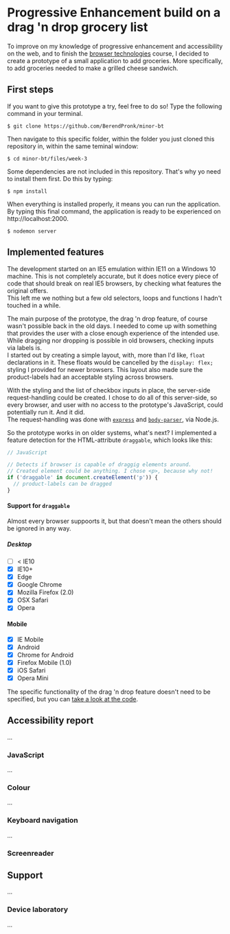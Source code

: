 # Progressive Enhancement build on a drag 'n drop grocery list
To improve on my knowledge of progressive enhancement and accessibility on the web, and to finish the [browser technologies](https://github.com/BerendPronk/minor-bt) course, I decided to create a prototype of a small application to add groceries. More specifically, to add groceries needed to make a grilled cheese sandwich.

## First steps
If you want to give this prototype a try, feel free to do so! Type the following command in your terminal.

```shell
$ git clone https://github.com/BerendPronk/minor-bt
```

Then navigate to this specific folder, within the folder you just cloned this repository in, within the same teminal window:

```shell
$ cd minor-bt/files/week-3
```

Some dependencies are not included in this repository. That's why yo need to install them first. Do this by typing:

```shell
$ npm install
```

When everything is installed properly, it means you can run the application. By typing this final command, the application is ready to be experienced on http://localhost:2000.

```shell
$ nodemon server
```

## Implemented features
The development started on an IE5 emulation within IE11 on a Windows 10 machine. This is not completely accurate, but it does notice every piece of code that should break on real IE5 browsers, by checking what features the original offers.  
This left me we nothing but a few old selectors, loops and functions I hadn't touched in a while.

The main purpose of the prototype, the drag 'n drop feature, of course wasn't possible back in the old days. I needed to come up with something that provides the user with a close enough experience of the intended use. While dragging nor dropping is possible in old browsers, checking inputs via labels is.  
I started out by creating a simple layout, with, more than I'd like, `float` declarations in it. These floats would be cancelled by the `display: flex;` styling I provided for newer browsers. This layout also made sure the product-labels had an acceptable styling across browsers.

With the styling and the list of checkbox inputs in place, the server-side request-handling could be created. I chose to do all of this server-side, so every browser, and user with no access to the prototype's JavaScript, could potentially run it. And it did.  
The request-handling was done with [`express`](https://www.npmjs.com/package/express) and [`body-parser`](https://www.npmjs.com/package/body-parser), via Node.js.

So the prototype works in on older systems, what's next? I implemented a feature detection for the HTML-attribute `draggable`, which looks like this:

```javascript
// JavaScript

// Detects if browser is capable of draggig elements around.
// Created element could be anything. I chose <p>, because why not!
if ('draggable' in document.createElement('p')) {
  // product-labels can be dragged
}
```

#### Support for `draggable`
Almost every browser suppoorts it, but that doesn't mean the others should be ignored in any way.

##### Desktop
- [ ] < IE10
- [x] IE10+
- [x] Edge
- [x] Google Chrome
- [x] Mozilla Firefox (2.0)
- [x] OSX Safari
- [x] Opera

#### Mobile
- [x] IE Mobile
- [x] Android
- [x] Chrome for Android
- [x] Firefox Mobile (1.0)
- [x] iOS Safari
- [x] Opera Mini

The specific functionality of the drag 'n drop feature doesn't need to be specified, but you can [take a look at the code](https://github.com/BerendPronk/minor-bt/blob/master/files/week-3/public/js/script.js).

## Accessibility report
...

### JavaScript
...

### Colour
...

### Keyboard navigation
...

### Screenreader

## Support
...

### Device laboratory
...

